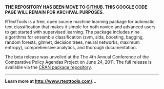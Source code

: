 **THE REPOSITORY HAS BEEN MOVE TO [GITHUB](https://github.com/timjurka/RTextTools). THIS GOOGLE CODE PAGE WILL REMAIN FOR ARCHIVAL PURPOSES.**

RTextTools is a free, open source machine learning package for automatic text classification that makes it simple for both novice and advanced users to get started with supervised learning. The package includes nine algorithms for ensemble classification (svm, slda, boosting, bagging, random forests, glmnet, decision trees, neural networks, maximum entropy), comprehensive analytics, and thorough documentation.

The beta release was unveiled at the The 4th Annual Conference of the Comparative Policy Agendas Project on June 24, 2011. The full release is available via the [CRAN package repository](http://cran.r-project.org/web/packages/RTextTools/index.html).


---


**Learn more at http://www.rtexttools.com/...**